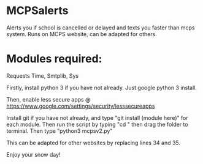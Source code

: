 # MCPSalerts
Alerts you if school is cancelled or delayed and texts you faster than mcps system. Runs on MCPS website, can be adapted for others.


# Modules required:
Requests
Time,
Smtplib,
Sys

Firstly, install python 3 if you have not already. Just google python 3 install.

Then, enable less secure apps @ https://www.google.com/settings/security/lesssecureapps

Install git if you have not already, and type "git install (module here)" for each module. Then run the script by typing "cd " then drag the folder to terminal. Then type "python3 mcpsv2.py"

This can be adapted for other websites by replacing lines 34 and 35.

Enjoy your snow day!

